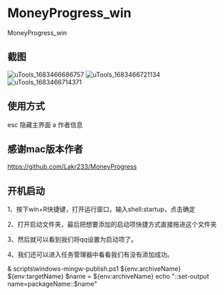 <!--
 * @Author: weiekko weiekko@gmail.com
 * @Date: 2023-04-08 19:52:07
 * @LastEditors: weiekko weiekko@gmail.com
 * @LastEditTime: 2023-05-28 00:59:15
 * @FilePath: \MoneyProgress_win\README.md
 * @Description: 
 * 
 * Copyright (c) 2023 by weiekko weiekko@gmail.com, All Rights Reserved. 
-->
# MoneyProgress_win
MoneyProgress_win
## 截图
![uTools_1683466686757](https://user-images.githubusercontent.com/81625961/236680926-2b2a745f-36f1-4745-8d14-fe6c7095b207.png)
![uTools_1683466721134](https://user-images.githubusercontent.com/81625961/236680921-2770f18e-b8aa-4488-9084-938c7faaa3ab.png)
![uTools_1683466714371](https://user-images.githubusercontent.com/81625961/236680925-66f33ac4-f0a0-43ab-92a5-e57878ac3b0b.png)


## 使用方式

esc 隐藏主界面
a 作者信息

## 感谢mac版本作者
https://github.com/Lakr233/MoneyProgress


## 开机启动

1、按下win+R快捷键，打开运行窗口，输入shell:startup，点击确定

2、打开启动文件夹，最后把想要添加的启动项快捷方式直接拖进这个文件夹

3、然后就可以看到我们将qq设置为启动项了。

4、我们还可以进入任务管理器中看看我们有没有添加成功。


& scripts\windows-mingw-publish.ps1 ${env:archiveName} ${env:targetName}
           $name = ${env:archiveName}
           echo "::set-output name=packageName::$name"       